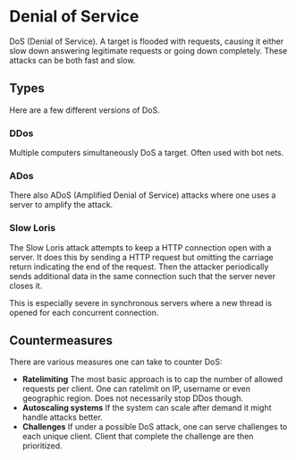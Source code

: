 # Denial of Service

DoS (Denial of Service). A target is flooded with requests, causing it either
slow down answering legitimate requests or going down completely. These attacks
can be both fast and slow.

## Types

Here are a few different versions of DoS.

### DDos

Multiple computers simultaneously DoS a target. Often used with bot nets.

### ADos

There also ADoS (Amplified Denial of Service) attacks where one uses a server to
amplify the attack.

### Slow Loris

The Slow Loris attack attempts to keep a HTTP connection open with a server. It
does this by sending a HTTP request but omitting the carriage return indicating
the end of the request. Then the attacker periodically sends additional data in
the same connection such that the server never closes it.

This is especially severe in synchronous servers where a new thread is opened
for each concurrent connection.

## Countermeasures

There are various measures one can take to counter DoS:

- **Ratelimiting** The most basic approach is to cap the number of allowed
  requests per client. One can ratelimit on IP, username or even geographic
  region. Does not necessarily stop DDos though.
- **Autoscaling systems** If the system can scale after demand it might handle
  attacks better.
- **Challenges** If under a possible DoS attack, one can serve challenges to
  each unique client. Client that complete the challenge are then prioritized.
